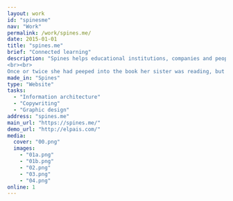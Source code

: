 ```yaml
---
layout: work
id: "spinesme"
nav: "Work"
permalink: /work/spines.me/
date: 2015-01-01
title: "spines.me"
brief: "Connected learning"
description: "Spines helps educational institutions, companies and people to build deep, enduring knowledge. Alice was beginning to get very tired of sitting by her sister on the bank, and of having nothing to do.
<br><br>
Once or twice she had peeped into the book her sister was reading, but it had no pictures or conversations in it, ‘and what is the use of a book,’ thought Alice ‘without pictures or conversation?’"
made_in: "Spines"
type: "Website"
tasks:
  - "Information architecture"
  - "Copywriting"
  - "Graphic design"
address: "spines.me"
main_url: "https://spines.me/"
demo_url: "http://elpais.com/"
media:
  cover: "00.png"
  images:
    - "01a.png"
    - "01b.png"
    - "02.png"
    - "03.png"
    - "04.png"
online: 1
---
```


